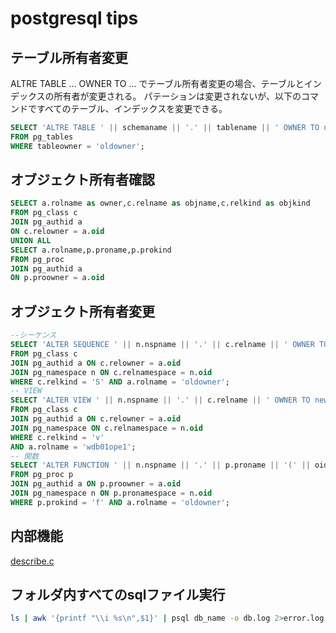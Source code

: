 # postgresql tips #

## テーブル所有者変更 ##

ALTRE TABLE ... OWNER TO ... でテーブル所有者変更の場合、テーブルとインデックスの所有者が変更される。
パテーションは変更されないが、以下のコマンドですべてのテーブル、インデックスを変更できる。

~~~sql
SELECT 'ALTRE TABLE ' || schemaname || '.' || tablename || ' OWNER TO newowner;'
FROM pg_tables
WHERE tableowner = 'oldowner';
~~~

## オブジェクト所有者確認 ##

~~~sql
SELECT a.rolname as owner,c.relname as objname,c.relkind as objkind
FROM pg_class c
JOIN pg_authid a
ON c.relowner = a.oid
UNION ALL
SELECT a.rolname,p.proname,p.prokind
FROM pg_proc
JOIN pg_authid a
ON p.proowner = a.oid
~~~

## オブジェクト所有者変更 ##

~~~sql
--シーケンス
SELECT 'ALTER SEQUENCE ' || n.nspname || '.' || c.relname || ' OWNER TO newowner;'
FROM pg_class c
JOIN pg_authid a ON c.relowner = a.oid
JOIN pg_namespace n ON c.relnamespace = n.oid
WHERE c.relkind = 'S' AND a.rolname = 'oldowner';
-- VIEW
SELECT 'ALTER VIEW ' || n.nspname || '.' || c.relname || ' OWNER TO newowner;'
FROM pg_class c
JOIN pg_authid a ON c.relowner = a.oid
JOIN pg_namespace ON c.relnamespace = n.oid
WHERE c.relkind = 'v'
AND a.rolname = 'wdb01ope1';
-- 関数
SELECT 'ALTER FUNCTION ' || n.nspname || '.' || p.proname || '(' || oidvectortypes(p.proargtypes) || ')' || ' OWNER TO newowner;'
FROM pg_proc p
JOIN pg_authid a ON p.proowner = a.oid
JOIN pg_namespace n ON p.pronamespace = n.oid
WHERE p.prokind = 'f' AND a.rolname = 'oldowner';
~~~

## 内部機能 ##

[describe.c](https://github.com/postgres/postgres/blob/master/src/bin/psql/describe.c)

## フォルダ内すべてのsqlファイル実行 ##

~~~bash
ls | awk '{printf "\\i %s\n",$1}' | psql db_name -o db.log 2>error.log
~~~
